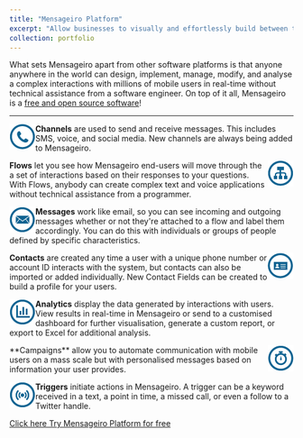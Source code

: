 ```yaml
---
title: "Mensageiro Platform"
excerpt: "Allow businesses to visually and effortlessly build between their app/platforms/services and their clients using SMS, USSD and/or Social networks. <br/><img src='/images/mensageiroplatform.png'>"
collection: portfolio
---
```


What sets Mensageiro apart from other software platforms is that anyone anywhere in the world can design, implement, manage, modify, and analyse a complex interactions with millions of mobile users in real-time without technical assistance from a software engineer. On top of it all, Mensageiro is a [free and open source software](https://github.com/mekjr1/im3nsa/)!

----------


<img align="left"  src='/images/Mensageiro_Navigation_Icons_Blue-07.width-500.png'/>


**Channels** are used to send and receive messages. This includes SMS, voice, and social media. New channels are always being added to Mensageiro.


<img align="right"  src='/images/Mensageiro_Navigation_Icons_Blue-03.width-500.png'/>

**Flows** let you see how Mensageiro end-users will move through the a set of interactions based on their responses to your questions. With Flows, anybody can create complex text and voice applications without technical assistance from a programmer.


<img align="left"  src='/images/Mensageiro_Navigation_Icons_Blue-01.width-500.png'/>

**Messages** work like email, so you can see incoming and outgoing messages whether or not they're attached to a flow and label them accordingly. You can do this with individuals or groups of people defined by specific characteristics.

<img align="right"  src='/images/Mensageiro_Navigation_Icons_Blue-02.width-500.png'/>

**Contacts** are created any time a user with a unique phone number or account ID interacts with the system, but contacts can also be imported or added individually. New Contact Fields can be created to build a profile for your users.


<img align="left"  src='/images/Mensageiro_Navigation_Icons_Blue-04.width-500.png'/>**Analytics** display the data generated by interactions with users. View results in real-time in Mensageiro or send to a customised dashboard for further visualisation, generate a custom report, or export to Excel for additional analysis.


<img align="right"  src='/images/Campaigns_Blue-06-05.width-500.png'/>
**Campaigns** allow you to automate communication with mobile users on a mass scale but with personalised messages based on information your user provides. 

<img align="left"  src='/images/Mensageiro_Navigation_Icons_Blue-06.width-500.png'/>**Triggers** initiate actions in Mensageiro. A trigger can be a keyword received in a text, a point in time, a missed call, or even a follow to a Twitter handle. 

[Click here Try Mensageiro Platform for free](https://app.mensageiro.info)
